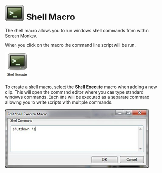 <h1><img alt="" src="../../images/img_44.png" style="margin-top: 1px; margin-left: 1px; 
		 margin-right: 1px; margin-bottom: -5px;" border="0"> Shell Macro</h1>
<p>The shell macro allows you to run windows shell commands from within 
 Screen Monkey. </p>
<p>When you click on the macro the command line script will be run.</p>
<p class="hcp2"><img alt="" src="../../images/img_44.jpg" border="0" class="hcp3"></p>
<p>To create a shell macro, select the <span style="font-weight: bold;">Shell 
 Execute</span> macro when adding a new clip. This will open the command 
 editor where you can type standard windows commands. Each line will be 
 executed as a separate command allowing you to write scripts with multiple 
 commands.</p>
<p class="hcp2"><img alt="" src="../../images/img_45.jpg" border="0" class="hcp3"></p>

